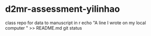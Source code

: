 # d2mr-assessment-yilinhao
class repo for data to manuscript in r
echo "A line I wrote on my local computer  " >> README.md
git status
